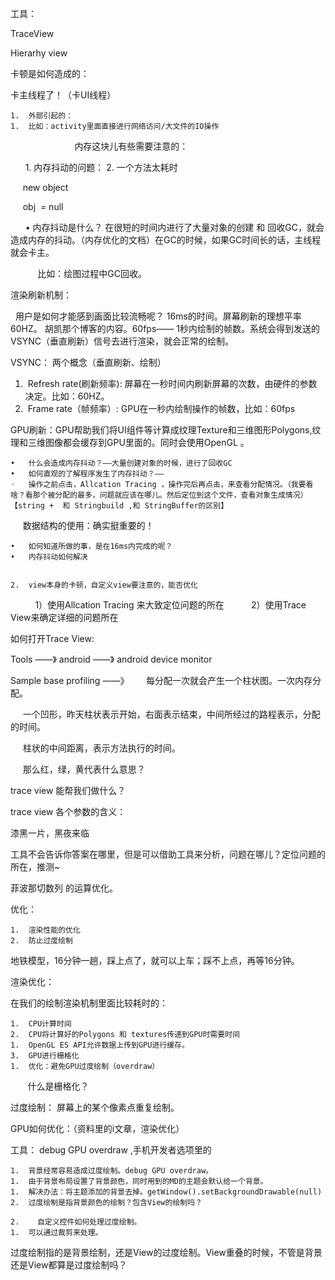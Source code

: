 工具： 

TraceView  

Hierarhy view 


卡顿是如何造成的： 

卡主线程了！（卡UI线程） 

	1.	外部引起的：
	1.	比如：activity里面直接进行网络访问/大文件的IO操作
                     
     内存这块儿有些需要注意的： 

      
	1.	内存抖动的问题：
	2.	一个方法太耗时

     new object  

     obj  = null 

      
	•	内存抖动是什么？ 在很短的时间内进行了大量对象的创建 和 回收GC，就会造成内存的抖动。（内存优化的文档）在GC的时候，如果GC时间长的话，主线程就会卡主。

           比如：绘图过程中GC回收。 

渲染刷新机制：

  用户是如何才能感到画面比较流畅呢？ 16ms的时间。屏幕刷新的理想平率 60HZ。 胡凯那个博客的内容。60fps—— 1秒内绘制的帧数。系统会得到发送的VSYNC（垂直刷新）信号去进行渲染，就会正常的绘制。

VSYNC： 两个概念（垂直刷新、绘制）

1)  Refresh rate(刷新频率): 屏幕在一秒时间内刷新屏幕的次数，由硬件的参数决定。比如：60HZ。
2)  Frame rate（帧频率）: GPU在一秒内绘制操作的帧数，比如：60fps

GPU刷新：GPU帮助我们将UI组件等计算成纹理Texture和三维图形Polygons,纹理和三维图像都会缓存到GPU里面的。同时会使用OpenGL 。


	•	什么会造成内存抖动？——大量创建对象的时候，进行了回收GC
	•	如何直观的了解程序发生了内存抖动？——
	◦	操作之前点击，Allcation Tracing ，操作完后再点击，来查看分配情况。（我要看啥？看那个被分配的最多，问题就应该在哪儿。然后定位到这个文件，查看对象生成情况） 【string +  和 Stringbuild ,和 StringBuffer的区别】

     数据结构的使用：确实挺重要的！ 

	•	如何知道所做的事，是在16ms内完成的呢？
	•	内存抖动如何解决


	2.	view本身的卡顿，自定义view要注意的，能否优化
          1）使用Allcation Tracing 来大致定位问题的所在 
          2）使用Trace View来确定详细的问题所在 


如何打开Trace View:  

Tools ——》 android ——》 android device monitor  

Sample base profiling ——》  
     每分配一次就会产生一个柱状图。一次内存分配。 

     一个凹形，昨天柱状表示开始，右面表示结束，中间所经过的路程表示，分配的时间。 

     柱状的中间距离，表示方法执行的时间。 


     那么红，绿，黄代表什么意思？ 

trace view 能帮我们做什么？ 

trace view 各个参数的含义： 

漆黑一片，黑夜来临 

工具不会告诉你答案在哪里，但是可以借助工具来分析，问题在哪儿？定位问题的所在，推测~ 

菲波那切数列 的运算优化。 



优化： 

	1.	渲染性能的优化
	2.	防止过度绘制



地铁模型，16分钟一趟，踩上点了，就可以上车；踩不上点，再等16分钟。 



渲染优化： 

在我们的绘制渲染机制里面比较耗时的： 

	1.	CPU计算时间
	2.	CPU将计算好的Polygons 和 textures传递到GPU时需要时间
	1.	OpenGL ES API允许数据上传到GPU进行缓存。
	3.	GPU进行栅格化
	1.	优化：避免GPU过度绘制（overdraw）
       
什么是栅格化？

过度绘制： 屏幕上的某个像素点重复绘制。   

GPU如何优化：（资料里的i文章，渲染优化）

工具： debug GPU overdraw ,手机开发者选项里的 

	1.	背景经常容易造成过度绘制。debug GPU overdraw。
	1.	由于背景布局设置了背景颜色，同时用到的MD的主题会默认给一个背景。
	1.	解决办法：将主题添加的背景去掉。getWindow().setBackgroundDrawable(null)
	2.	过度绘制是指背景颜色的绘制？包含View的绘制吗？

	2.	  自定义控件如何处理过度绘制。
	1.	可以通过裁剪来处理。



过度绘制指的是背景绘制，还是View的过度绘制。View重叠的时候，不管是背景还是View都算是过度绘制吗？


